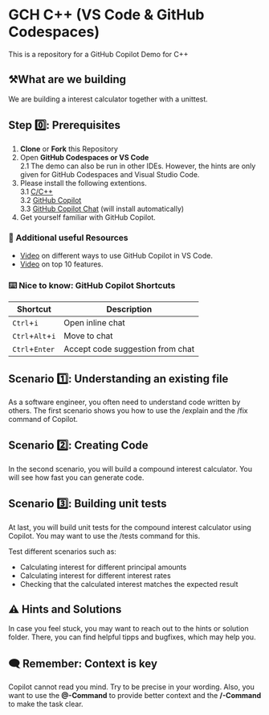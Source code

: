 # GCH C++ (VS Code & GitHub Codespaces)

This is a repository for a GitHub Copilot Demo for C++

## ⚒️What are we building
We are building a interest calculator together with a unittest. 

## Step 0️⃣: Prerequisites
1. **Clone** or **Fork** this Repository 
2. Open **GitHub Codespaces or VS Code**    
2.1 The demo can also be run in other IDEs. However, the hints are only given for GitHub Codespaces and Visual Studio Code.     
3. Please install the following extentions.     
3.1 [C/C++](https://marketplace.visualstudio.com/items?itemName=ms-vscode.cpptools)     
3.2 [GitHub Copilot](https://marketplace.visualstudio.com/items?itemName=GitHub.copilot)    
3.3 [GitHub Copilot Chat](https://marketplace.visualstudio.com/items?itemName=GitHub.copilot-chat) (will install automatically) 
4. Get yourself familiar with GitHub Copilot.

### 📖 Additional useful Resources

- [Video](https://www.youtube.com/watch?v=jXp5D5ZnxGM) on different ways to use GitHub Copilot in VS Code.
- [Video](https://www.youtube.com/watch?v=2nPoiUJpDaU) on top 10 features.

### ⌨️ Nice to know: GitHub Copilot Shortcuts

| Shortcut | Description |
| --- | --- |
| `Ctrl`+`i` | Open inline chat |
| `Ctrl`+`Alt`+`i` | Move to chat |
| `Ctrl`+`Enter` | Accept code suggestion from chat |

## Scenario 1️⃣: Understanding an existing file
As a software engineer, you often need to understand code written by others. The first scenario shows you how to use the /explain and the /fix command of Copilot.

## Scenario 2️⃣: Creating Code
In the second scenario, you will build a compound interest calculator. You will see how fast you can generate code.
## Scenario 3️⃣: Building unit tests 
At last, you will build unit tests for the compound interest calculator using Copilot. You may want to use the /tests command for this. 

Test different scenarios such as:
- Calculating interest for different principal amounts
- Calculating interest for different interest rates
- Checking that the calculated interest matches the expected result


## ⚠️ Hints and Solutions
In case you feel stuck, you may want to reach out to the hints or solution folder. There, you can find helpful tipps and bugfixes, which may help you.

## 🗨️ Remember: Context is key
Copilot cannot read you mind. Try to be precise in your wording. Also, you want to use the **@-Command** to provide better context and the **/-Command** to make the task clear.